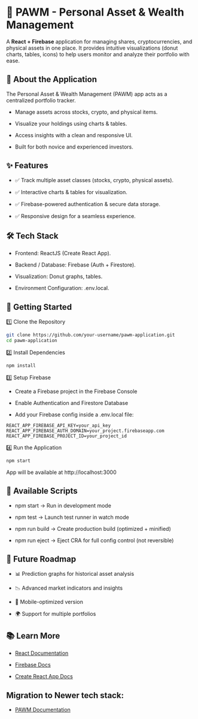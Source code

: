 # 🐾 PAWM - Personal Asset & Wealth Management
A **React + Firebase** application for managing shares, cryptocurrencies, and physical assets in one place.
It provides intuitive visualizations (donut charts, tables, icons) to help users monitor and analyze their portfolio with ease.

## 📖 About the Application
The Personal Asset & Wealth Management (PAWM) app acts as a centralized portfolio tracker.

* Manage assets across stocks, crypto, and physical items.

* Visualize your holdings using charts & tables.

* Access insights with a clean and responsive UI.

* Built for both novice and experienced investors.

## ✨ Features
* ✅ Track multiple asset classes (stocks, crypto, physical assets).

* ✅ Interactive charts & tables for visualization.

* ✅ Firebase-powered authentication & secure data storage.

* ✅ Responsive design for a seamless experience.

## 🛠 Tech Stack
* Frontend: ReactJS (Create React App).

* Backend / Database: Firebase (Auth + Firestore).

* Visualization: Donut graphs, tables.

* Environment Configuration: .env.local.

## 🚀 Getting Started
1️⃣ Clone the Repository
```bash
git clone https://github.com/your-username/pawm-application.git
cd pawm-application 
```

2️⃣ Install Dependencies
```bash
npm install
```

3️⃣ Setup Firebase
* Create a Firebase project in the Firebase Console

* Enable Authentication and Firestore Database

* Add your Firebase config inside a .env.local file:

```text
REACT_APP_FIREBASE_API_KEY=your_api_key
REACT_APP_FIREBASE_AUTH_DOMAIN=your_project.firebaseapp.com
REACT_APP_FIREBASE_PROJECT_ID=your_project_id
```

4️⃣ Run the Application
```bash
npm start
```
App will be available at http://localhost:3000

## 📜 Available Scripts

* npm start → Run in development mode

* npm test → Launch test runner in watch mode

* npm run build → Create production build (optimized + minified)

* npm run eject → Eject CRA for full config control (not reversible)

## 🔮 Future Roadmap
* 📊 Prediction graphs for historical asset analysis

* 📉 Advanced market indicators and insights

* 📱 Mobile-optimized version

* 🌍 Support for multiple portfolios

## 📚 Learn More
* [React Documentation](https://react.dev/)

* [Firebase Docs](https://firebase.google.com/docs)

* [Create React App Docs](https://create-react-app.dev/docs/getting-started/)

## Migration to Newer tech stack:
* [PAWM Documentation](https://docs.google.com/document/d/1IjvS4F4t7bkBCCBg2MeQfWqNoZn3uUo9y2mqDe6-SbE/edit?usp=sharing)
